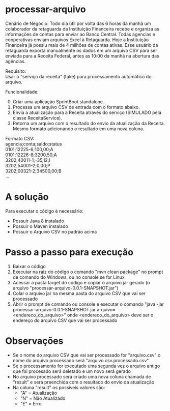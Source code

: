 # processar-arquivo

Cenário de Negócio:
Todo dia útil por volta das 6 horas da manhã um colaborador da retaguarda da Instituição Financeira recebe e organiza as informações de 
contas para enviar ao Banco Central. Todas agencias e cooperativas enviam arquivos Excel à Retaguarda. Hoje a Instituição Financeira 
já possiu mais de 4 milhões de contas ativas.
Esse usuário da retaguarda exporta manualmente os dados em um arquivo CSV para ser enviada para a Receita Federal, 
antes as 10:00 da manhã na abertura das agências.  

Requisito:  
Usar o "serviço da receita" (fake) para processamento automático do arquivo.

Funcionalidade:

0. Criar uma aplicação SprintBoot standalone.  
1. Processa um arquivo CSV de entrada com o formato abaixo.
2. Envia a atualização para a Receita através do serviço (SIMULADO pela classe ReceitaService).
3. Retorna um arquivo com o resultado do envio da atualização da Receita. Mesmo formato adicionando o resultado em uma 
nova coluna.

Formato CSV:  
agencia;conta;saldo;status  
0101;12225-6;100,00;A  
0101;12226-8;3200,50;A  
3202;40011-1;-35,12;I  
3202;54001-2;0,00;P  
3202;00321-2;34500,00;B  
...
  
# A solução  
  Para executar o código é necessário:  
  - Possuir Java 8 instalado  
  - Possuir o Maven instalado  
  - Possuir o Arquivo CSV no padrão acima  

# Passo a passo para execução  
  1. Baixar o código  
  2. Executar na raiz do código o comando "mvn clean package" no prompt de comando do Windows, ou no console se for Linux  
  3. Acessar a pasta target do código e copiar o arquivo jar gerado (o arquivo "processar-arquivo-0.0.1-SNAPSHOT.jar")  
  4. Colar o arquivo jar na mesma pasta do arquivo CSV que vai ser processado  
  5. Abrir o prompt de comando ou console e executar o comando "java -jar processar-arquivo-0.0.1-SNAPSHOT.jar arquivo=<endereco_do_arquivo>" onde <endereco_do_arquivo> deve ser o endereço do arquivo CSV que vai ser processado  

# Observações
  - Se o nome do arquivo CSV que vai ser processado for "arquivo.csv" o nome do arquivo processado será "arquivo.csv.processado.csv" 
  - Se o processamento for executado uma segunda vez o arquivo antigo que foi procesado será deletado e um novo será gerado  
  - No arquivo processado será criado uma nova coluna chamada de "result" e será preenchida com o resultado do envio da atualização  
  - Na coluna "result" os possíveis valores são:  
    - "A" = Atualização
    - "N" = Não Atualizado
    - "E" = Erro
  
  
  
